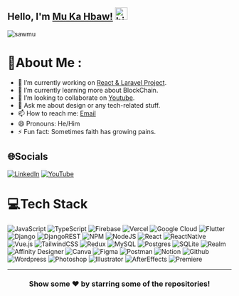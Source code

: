 ## Hello, I'm [Mu Ka Hbaw!](https://www.mukabaw.com) <img src="https://user-images.githubusercontent.com/1303154/88677602-1635ba80-d120-11ea-84d8-d263ba5fc3c0.gif" width="28px" height="28px" alt="hi">

<p align="left"> <img src="https://komarev.com/ghpvc/?username=sawmu&label=Views&color=blue&style=plastic" alt="sawmu" /> </p>

# 💫About Me :
- 🔭 I’m currently working on [React & Laravel Project](https://www.mukahbaw.com/).
- 🌱 I’m currently learning more about BlockChain.
- 👯 I’m looking to collaborate on [Youtube](https://www.youtube.com/channel/UCvJ9eaRijyaaF1R5XUR7L3g).
- 💬 Ask me about design or any tech-related stuff.
- 📫 How to reach me: [Email](<mailto:sawmukahbaw191@gmail.com>) 
- 😄 Pronouns: He/Him
- ⚡ Fun fact: Sometimes faith has growing pains.

## 🌐Socials
[![LinkedIn](https://img.shields.io/badge/LinkedIn-%230077B5.svg?logo=linkedin&logoColor=white)](https://www.linkedin.com/in/mukahbaw/) [![YouTube](https://img.shields.io/badge/YouTube-%23FF0000.svg?logo=YouTube&logoColor=white)](https://www.youtube.com/channel/UCvJ9eaRijyaaF1R5XUR7L3g)

# 💻Tech Stack
![JavaScript](https://img.shields.io/badge/javascript-%23323330.svg?style=for-the-badge&logo=javascript&logoColor=%23F7DF1E) ![TypeScript](https://img.shields.io/badge/typescript-%23007ACC.svg?style=for-the-badge&logo=typescript&logoColor=white)  ![Firebase](https://img.shields.io/badge/firebase-%23039BE5.svg?style=for-the-badge&logo=firebase) ![Vercel](https://img.shields.io/badge/vercel-%23000000.svg?style=for-the-badge&logo=vercel&logoColor=white)  ![Google Cloud](https://img.shields.io/badge/Google%20Cloud-%234285F4.svg?style=for-the-badge&logo=google-cloud&logoColor=white) ![Flutter](https://img.shields.io/badge/Flutter-%2302569B.svg?style=for-the-badge&logo=Flutter&logoColor=white) ![Django](https://img.shields.io/badge/django-%23092E20.svg?style=for-the-badge&logo=django&logoColor=white) ![DjangoREST](https://img.shields.io/badge/DJANGO-REST-ff1709?style=for-the-badge&logo=django&logoColor=white&color=ff1709&labelColor=gray) ![NPM](https://img.shields.io/badge/NPM-%23000000.svg?style=for-the-badge&logo=npm&logoColor=white) ![NodeJS](https://img.shields.io/badge/node.js-6DA55F?style=for-the-badge&logo=node.js&logoColor=white) ![React](https://img.shields.io/badge/react-%2320232a.svg?style=for-the-badge&logo=react&logoColor=%2361DAFB) ![ReactNative](https://img.shields.io/badge/React_Native-20232A?style=for-the-badge&logo=react&logoColor=61DAFB) ![Vue.js](https://img.shields.io/badge/vuejs-%2335495e.svg?style=for-the-badge&logo=vuedotjs&logoColor=%234FC08D) ![TailwindCSS](https://img.shields.io/badge/tailwindcss-%2338B2AC.svg?style=for-the-badge&logo=tailwind-css&logoColor=white) ![Redux](https://img.shields.io/badge/redux-%23593d88.svg?style=for-the-badge&logo=redux&logoColor=white) ![MySQL](https://img.shields.io/badge/mysql-%2300f.svg?style=for-the-badge&logo=mysql&logoColor=white) ![Postgres](https://img.shields.io/badge/postgres-%23316192.svg?style=for-the-badge&logo=postgresql&logoColor=white) ![SQLite](https://img.shields.io/badge/sqlite-%2307405e.svg?style=for-the-badge&logo=sqlite&logoColor=white) ![Realm](https://img.shields.io/badge/Realm-39477F?style=for-the-badge&logo=realm&logoColor=white) ![Affinity Designer](https://img.shields.io/badge/affinitydesginer-%231B72BE.svg?style=for-the-badge&logo=affinity-designer&logoColor=white) ![Canva](https://img.shields.io/badge/Canva-%2300C4CC.svg?style=for-the-badge&logo=Canva&logoColor=white)	![Figma](https://img.shields.io/badge/figma-%23F24E1E.svg?style=for-the-badge&logo=figma&logoColor=white)  ![Postman](https://img.shields.io/badge/Postman-FF6C37?style=for-the-badge&logo=postman&logoColor=white) ![Notion](https://img.shields.io/badge/Notion-%23000000.svg?style=for-the-badge&logo=notion&logoColor=white) ![Github](https://img.shields.io/badge/GitHub-100000?style=for-the-badge&logo=github&logoColor=white) ![Wordpress](https://img.shields.io/badge/Wordpress-21759B?style=for-the-badge&logo=wordpress&logoColor=white) ![Photoshop](https://aleen42.github.io/badges/src/photoshop.svg) ![Illustrator](https://aleen42.github.io/badges/src/illustrator.svg) ![AfterEffects](https://aleen42.github.io/badges/src/after_effects.svg) ![Premiere](https://aleen42.github.io/badges/src/premiere.svg)



---

<div align="center">

### Show some ❤️ by starring some of the repositories!

</div>

